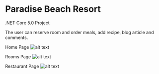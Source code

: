 # Paradise Beach Resort
.NET Core 5.0 Project

The user can reserve room and order meals, add recipe, blog article and comments.

Home Page
![alt text](https://linkpicture.com/q/Home_1.jpg)


Rooms Page
![alt text](https://www.linkpicture.com/q/room_1.jpg)


Restaurant Page
![alt text](https://www.linkpicture.com/q/Restaurant.jpg)
